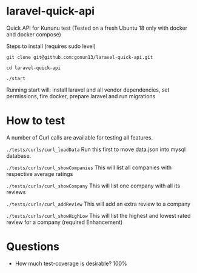 # laravel-quick-api
Quick API for Kununu test 
(Tested on a fresh Ubuntu 18 only with docker and docker compose)

Steps to install (requires sudo level)

```
git clone git@github.com:gonun13/laravel-quick-api.git

cd laravel-quick-api

./start
```

Running start will: install laravel and all vendor dependencies, set permissions, fire docker, prepare laravel and run migrations

# How to test

A number of Curl calls are available for testing all features.

`./tests/curls/curl_loadData`
Run this first to move data.json into mysql database.

`./tests/curls/curl_showCompanies`
This will list all companies with respective average ratings

`./tests/curls/curl_showCompany`
This will list one company with all its reviews

`./tests/curls/curl_addReview`
This will add an extra review to a company

`./tests/curls/curl_showHighLow`
This will list the highest and lowest rated review for a company (required Enhancement)

# Questions

* How much test-coverage is desirable?
100%
